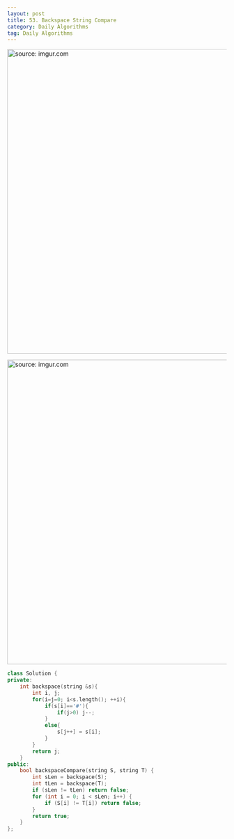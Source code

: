 ```yaml
---
layout: post
title: 53. Backspace String Compare
category: Daily Algorithms
tag: Daily Algorithms
---
```


<a href="https://postimg.cc/dh4gxvXs"><img src="https://i.postimg.cc/cJSZ6LBn/Capture.jpg" width="700px" title="source: imgur.com" /><a>

<a href="https://postimg.cc/N26z7wmw"><img src="https://i.postimg.cc/PJ9nHXqN/Capture.jpg" width="700px" title="source: imgur.com" /><a>


```c++
class Solution {
private:
    int backspace(string &s){
        int i, j;
        for(i=j=0; i<s.length(); ++i){
            if(s[i]=='#'){
                if(j>0) j--;
            }
            else{
                s[j++] = s[i];
            }
        }
        return j;
    }
public:
    bool backspaceCompare(string S, string T) {
        int sLen = backspace(S);
        int tLen = backspace(T);
        if (sLen != tLen) return false;
        for (int i = 0; i < sLen; i++) {
            if (S[i] != T[i]) return false;
        }
        return true;
    }
};
```
